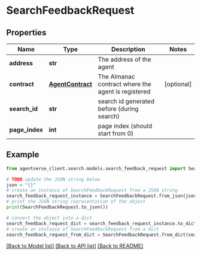 # SearchFeedbackRequest


## Properties

Name | Type | Description | Notes
------------ | ------------- | ------------- | -------------
**address** | **str** | The address of the agent | 
**contract** | [**AgentContract**](AgentContract.md) | The Almanac contract where the agent is registered | [optional] 
**search_id** | **str** | search id generated before (during search) | 
**page_index** | **int** | page index (should start from 0) | 

## Example

```python
from agentverse_client.search.models.search_feedback_request import SearchFeedbackRequest

# TODO update the JSON string below
json = "{}"
# create an instance of SearchFeedbackRequest from a JSON string
search_feedback_request_instance = SearchFeedbackRequest.from_json(json)
# print the JSON string representation of the object
print(SearchFeedbackRequest.to_json())

# convert the object into a dict
search_feedback_request_dict = search_feedback_request_instance.to_dict()
# create an instance of SearchFeedbackRequest from a dict
search_feedback_request_from_dict = SearchFeedbackRequest.from_dict(search_feedback_request_dict)
```
[[Back to Model list]](../README.md#documentation-for-models) [[Back to API list]](../README.md#documentation-for-api-endpoints) [[Back to README]](../README.md)


